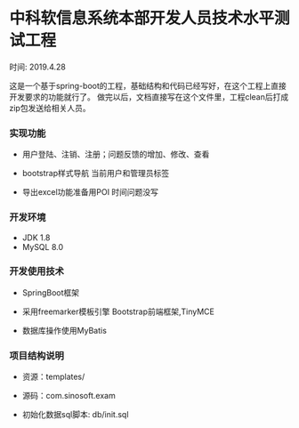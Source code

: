# 中科软信息系统本部开发人员技术水平测试工程

时间: 2019.4.28

这是一个基于spring-boot的工程，基础结构和代码已经写好，在这个工程上直接开发要求的功能就行了。
做完以后，文档直接写在这个文件里，工程clean后打成zip包发送给相关人员。


### 实现功能

- 用户登陆、注销、注册；问题反馈的增加、修改、查看

- bootstrap样式导航 当前用户和管理员标签

- 导出excel功能准备用POI 时间问题没写

### 开发环境

- JDK 1.8
- MySQL 8.0

### 开发使用技术

- SpringBoot框架 	

- 采用freemarker模板引擎 Bootstrap前端框架,TinyMCE

- 数据库操作使用MyBatis

### 项目结构说明

- 资源：templates/

- 源码：com.sinosoft.exam

- 初始化数据sql脚本: db/init.sql